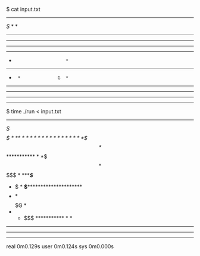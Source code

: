 $ cat input.txt 
**************************
*S* *                    *
* * *  *  *************  *
* *   *    ************  *
*    *                   *
************** ***********
*                        *
** ***********************
*      *              G  *
*  *      *********** *  *
*    *        ******* *  *
*       *                *
**************************


$ time ./run < input.txt 
**************************
*S* *$$$$$               *
*$* *$ * $*************  *
*$*$$$*  $$************  *
*$$$ *    $$$$$          *
**************$***********
* $$$$$$$$$$$$$          *
**$***********************
* $$$$$*$$$$$$$$$$$$$$G  *
*  *  $$$ *********** *  *
*    *        ******* *  *
*       *                *
**************************

real	0m0.129s
user	0m0.124s
sys	0m0.000s
